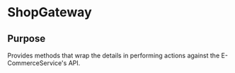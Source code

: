 # ShopGateway

## Purpose
Provides methods that wrap the details in performing actions against the E-CommerceService's API.
